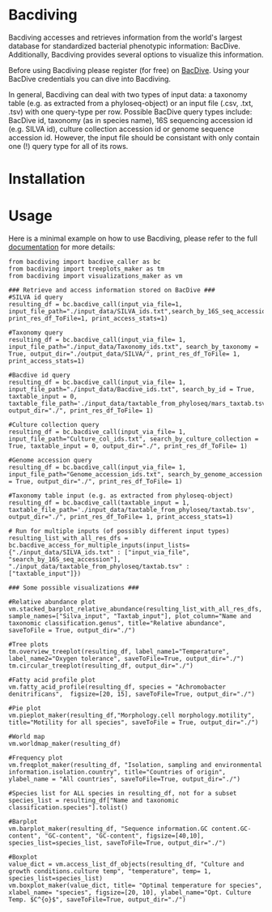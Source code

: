 # Bacdiving

Bacdiving accesses and retrieves information from the world's largest database for standardized bacterial phenotypic information: BacDive.
Additionally, Bacdiving provides several options to visualize this information.  

Before using Bacdiving please register (for free) on [BacDive](https://api.bacdive.dsmz.de/).
Using your BacDive credentials you can dive into Bacdiving. 

In general, Bacdiving can deal with two types of input data: a taxonomy table (e.g. as extracted from a phyloseq-object) or an input file (.csv, .txt, .tsv) with one query-type per row.
Possible BacDive query types include: BacDive id, taxonomy (as in species name), 16S sequencing accession id (e.g. SILVA id), culture collection accession id or genome sequence accession id.
However, the input file should be consistant with only contain one (!) query type for all of its rows.

# Installation

# Usage

Here is a minimal example on how to use Bacdiving, please refer to the full [documentation](https://bacdiving.readthedocs.io/en/latest/index.html) for more details:

```
from bacdiving import bacdive_caller as bc
from bacdiving import treeplots_maker as tm
from bacdiving import visualizations_maker as vm

### Retrieve and access information stored on BacDive ###
#SILVA id query
resulting_df = bc.bacdive_call(input_via_file=1, input_file_path="./input_data/SILVA_ids.txt",search_by_16S_seq_accession=True, print_res_df_ToFile=1, print_access_stats=1)

#Taxonomy query
resulting_df = bc.bacdive_call(input_via_file= 1, input_file_path="./input_data/Taxonomy_ids.txt", search_by_taxonomy = True, output_dir="./output_data/SILVA/", print_res_df_ToFile= 1, print_access_stats=1)

#Bacdive id query
resulting_df = bc.bacdive_call(input_via_file= 1, input_file_path="./input_data/Bacdive_ids.txt", search_by_id = True, taxtable_input = 0, taxtable_file_path='./input_data/taxtable_from_phyloseq/mars_taxtab.tsv', output_dir="./", print_res_df_ToFile= 1)

#Culture collection query
resulting_df = bc.bacdive_call(input_via_file= 1, input_file_path="Culture_col_ids.txt", search_by_culture_collection = True, taxtable_input = 0, output_dir="./", print_res_df_ToFile= 1)

#Genome accession query
resulting_df = bc.bacdive_call(input_via_file= 1, input_file_path="Genome_accession_ids.txt", search_by_genome_accession = True, output_dir="./", print_res_df_ToFile= 1)

#Taxonomy table input (e.g. as extracted from phyloseq-object)
resulting_df = bc.bacdive_call(taxtable_input = 1, taxtable_file_path='./input_data/taxtable_from_phyloseq/taxtab.tsv', output_dir="./", print_res_df_ToFile= 1, print_access_stats=1)

# Run for multiple inputs (of possibly different input types)
resulting_list_with_all_res_dfs = bc.bacdive_access_for_multiple_inputs(input_lists={"./input_data/SILVA_ids.txt" : ["input_via_file", "search_by_16S_seq_accession"], "./input_data/taxtable_from_phyloseq/taxtab.tsv" : ["taxtable_input"]})
```

```
### Some possible visualizations ###

#Relative abundance plot
vm.stacked_barplot_relative_abundance(resulting_list_with_all_res_dfs, sample_names=["Silva_input", "Taxtab_input"], plot_column="Name and taxonomic classification.genus", title="Relative abundance", saveToFile = True, output_dir="./")

#Tree plots
tm.overview_treeplot(resulting_df, label_name1="Temperature", label_name2="Oxygen tolerance", saveToFile=True, output_dir="./")
tm.circular_treeplot(resulting_df, output_dir="./")

#Fatty acid profile plot
vm.fatty_acid_profile(resulting_df, species = "Achromobacter denitrificans",  figsize=[20, 15], saveToFile=True, output_dir="./")

#Pie plot
vm.pieplot_maker(resulting_df,"Morphology.cell morphology.motility", title="Motility for all species", saveToFile = True, output_dir="./")

#World map
vm.worldmap_maker(resulting_df)

#Frequency plot
vm.freqplot_maker(resulting_df, "Isolation, sampling and environmental information.isolation.country", title="Countries of origin", ylabel_name = "All countries", saveToFile=True, output_dir="./")

#Species list for ALL species in resulting_df, not for a subset
species_list = resulting_df["Name and taxonomic classification.species"].tolist()

#Barplot
vm.barplot_maker(resulting_df, "Sequence information.GC content.GC-content", "GC-content", "GC-content", figsize=[40,10],  species_list=species_list, saveToFile=True, output_dir="./")

#Boxplot
value_dict = vm.access_list_df_objects(resulting_df, "Culture and growth conditions.culture temp", "temperature", temp= 1, species_list=species_list)
vm.boxplot_maker(value_dict, title= "Optimal temperature for species", xlabel_name= "species", figsize=[20, 10], ylabel_name="Opt. Culture Temp. $C^{o}$", saveToFile=True, output_dir="./")
```
